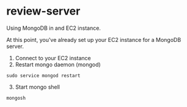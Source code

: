 # review-server





Using MongoDB in and EC2 instance.

At this point, you've already set up your EC2 instance for a MongoDB server.
1. Connect to your EC2 instance
2. Restart mongo daemon (mongod)
```
sudo service mongod restart
```
3. Start mongo shell
```
mongosh
```
